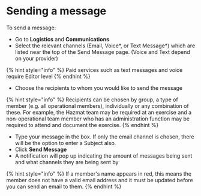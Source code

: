 # Sending a message

To send a message:

* Go to **Logistics** and **Communications**
* Select the relevant channels (Email, Voice\*, or Text Message\*) which are listed near the top of the Send Message page. (Voice and Text depend on your provider)

{% hint style="info" %}
Paid services such as text messages and voice require Editor level
{% endhint %}

* Choose the recipients to whom you would like to send the message

{% hint style="info" %}
Recipients can be chosen by group, a type of member (e.g. all operational members), individually or any combination of these. For example, the Hazmat team may be required at an exercise and a non-operational team member who has an administration function may be required to attend and document the exercise.
{% endhint %}

* Type your message in the box. If only the email channel is chosen, there will be the option to enter a Subject also.
* Click **Send Message**
* A notification will pop up indicating the amount of messages being sent and what channels they are being sent by

{% hint style="info" %}
If a member's name appears in red, this means the member does not have a valid email address and it must be updated before you can send an email to them.
{% endhint %}
